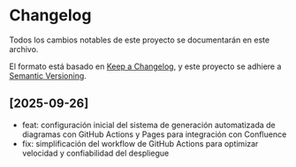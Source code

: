 # Changelog

Todos los cambios notables de este proyecto se documentarán en este archivo.

El formato está basado en [Keep a Changelog](https://keepachangelog.com/es-ES/1.0.0/),
y este proyecto se adhiere a [Semantic Versioning](https://semver.org/spec/v2.0.0.html).

## [2025-09-26]

- feat: configuración inicial del sistema de generación automatizada de diagramas con GitHub Actions y Pages para integración con Confluence
- fix: simplificación del workflow de GitHub Actions para optimizar velocidad y confiabilidad del despliegue
